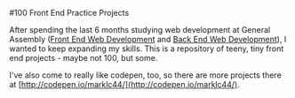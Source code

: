 #100 Front End Practice Projects

After spending the last 6 months studying web development at General Assembly ([Front End Web Development](https://generalassemb.ly/education/front-end-web-development/san-francisco) and [Back End Web Development](https://generalassemb.ly/education/back-end-web-development/san-francisco)), I wanted to keep expanding my skills. This is a repository of teeny, tiny front end projects - maybe not 100, but some.

I've also come to really like codepen, too, so there are more projects there at [http://codepen.io/marklc44/](http://codepen.io/marklc44/).
